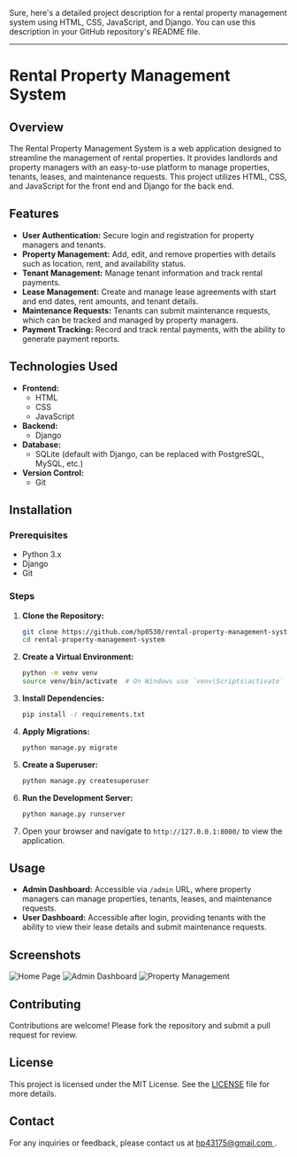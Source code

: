 Sure, here's a detailed project description for a rental property management system using HTML, CSS, JavaScript, and Django. You can use this description in your GitHub repository's README file.

---

# Rental Property Management System

## Overview
The Rental Property Management System is a web application designed to streamline the management of rental properties. It provides landlords and property managers with an easy-to-use platform to manage properties, tenants, leases, and maintenance requests. This project utilizes HTML, CSS, and JavaScript for the front end and Django for the back end.

## Features
- **User Authentication:** Secure login and registration for property managers and tenants.
- **Property Management:** Add, edit, and remove properties with details such as location, rent, and availability status.
- **Tenant Management:** Manage tenant information and track rental payments.
- **Lease Management:** Create and manage lease agreements with start and end dates, rent amounts, and tenant details.
- **Maintenance Requests:** Tenants can submit maintenance requests, which can be tracked and managed by property managers.
- **Payment Tracking:** Record and track rental payments, with the ability to generate payment reports.

## Technologies Used
- **Frontend:**
  - HTML
  - CSS
  - JavaScript
- **Backend:**
  - Django
- **Database:**
  - SQLite (default with Django, can be replaced with PostgreSQL, MySQL, etc.)
- **Version Control:**
  - Git

## Installation

### Prerequisites
- Python 3.x
- Django
- Git

### Steps
1. **Clone the Repository:**
    ```sh
    git clone https://github.com/hp0530/rental-property-management-system.git
    cd rental-property-management-system
    ```

2. **Create a Virtual Environment:**
    ```sh
    python -m venv venv
    source venv/bin/activate  # On Windows use `venv\Scripts\activate`
    ```

3. **Install Dependencies:**
    ```sh
    pip install -r requirements.txt
    ```

4. **Apply Migrations:**
    ```sh
    python manage.py migrate
    ```

5. **Create a Superuser:**
    ```sh
    python manage.py createsuperuser
    ```

6. **Run the Development Server:**
    ```sh
    python manage.py runserver
    ```

7. Open your browser and navigate to `http://127.0.0.1:8000/` to view the application.

## Usage
- **Admin Dashboard:** Accessible via `/admin` URL, where property managers can manage properties, tenants, leases, and maintenance requests.
- **User Dashboard:** Accessible after login, providing tenants with the ability to view their lease details and submit maintenance requests.

## Screenshots
![Home Page](screenshots/home_page.png)
![Admin Dashboard](screenshots/admin_dashboard.png)
![Property Management](screenshots/property_management.png)

## Contributing
Contributions are welcome! Please fork the repository and submit a pull request for review.

## License
This project is licensed under the MIT License. See the [LICENSE](LICENSE) file for more details.

## Contact
For any inquiries or feedback, please contact us at [hp43175@gmail.com ](mailto:hp43175@gmail.com).


